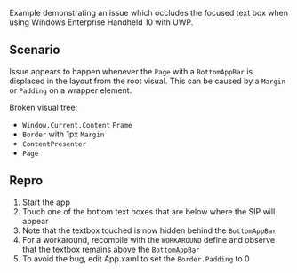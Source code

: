 Example demonstrating an issue which occludes the focused text box when using Windows Enterprise Handheld 10 with UWP.

## Scenario

Issue appears to happen whenever the `Page` with a `BottomAppBar` is displaced in the layout from the root visual.  This can be caused by a `Margin` or `Padding` on a wrapper element.

Broken visual tree:

- `Window.Current.Content` `Frame` 
 - `Border` with 1px `Margin`
  - `ContentPresenter`
   - `Page`

## Repro

1.	Start the app
2.  Touch one of the bottom text boxes that are below where the SIP will appear
3.	Note that the textbox touched is now hidden behind the `BottomAppBar`
4.  For a workaround, recompile with the `WORKAROUND` define and observe that the textbox remains above the `BottomAppBar`
5.	To avoid the bug, edit App.xaml to set the `Border.Padding` to 0